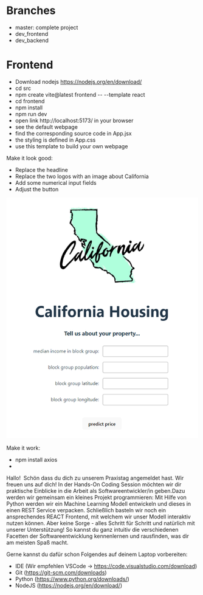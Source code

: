 

# Branches

- master: complete project
- dev_frontend
- dev_backend


# Frontend

- Download nodejs https://nodejs.org/en/download/
- cd src
- npm create vite@latest frontend -- --template react
- cd frontend
- npm install
- npm run dev
- open link http://localhost:5173/ in your browser
- see the default webpage
- find the corresponding source code in App.jsx
- the styling is defined in App.css
- use this template to build your own webpage

Make it look good:
- Replace the headline 
- Replace the two logos with an image about California
- Add some numerical input fields
- Adjust the button

![example](./images/frontend_example.PNG)


Make it work:
- npm install axios
- 



Hallo! 
Schön dass du dich zu unserem Praxistag angemeldet hast. Wir freuen uns auf dich!
In der Hands-On Coding Session möchten wir dir praktische Einblicke in die Arbeit als Softwareentwickler/in geben.Dazu werden wir gemeinsam ein kleines Projekt programmieren: Mit Hilfe von Python werden wir ein Machine Learning Modell entwickeln und dieses in einen REST Service verpacken. Schließlich basteln wir noch ein ansprechendes REACT Frontend, mit welchem wir unser Modell interaktiv nutzen können. Aber keine Sorge - alles Schritt für Schritt und natürlich mit unserer Unterstützung! So kannst du ganz intuitiv die verschiedenen Facetten der Softwareentwicklung kennenlernen und rausfinden, was dir am meisten Spaß macht. 

Gerne kannst du dafür schon Folgendes auf deinem Laptop vorbereiten:
- IDE (Wir empfehlen VSCode -> https://code.visualstudio.com/download)
- Git (https://git-scm.com/downloads)
- Python (https://www.python.org/downloads/)
- NodeJS (https://nodejs.org/en/download/)
